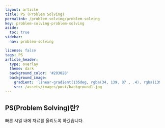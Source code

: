 ```yaml
---
layout: article
title: PS (Problem Solving)
permalink: /problem-solving/problem-solving
key: problem-solving-problem-solving
aside:
  toc: true
sidebar:
  nav: problem-solving

license: false
tags: PS
article_header:
  type: overlay
  theme: dark
  background_color: '#203028'
  background_image:
    gradient: 'linear-gradient(135deg, rgba(34, 139, 87 , .4), rgba(139, 34, 139, .4))'
    src: /assets/images/post/background1.jpg
---
```


## PS(Problem Solving)란?
<!--more-->

빠른 시일 내에 자료를 올리도록 하겠습니다.